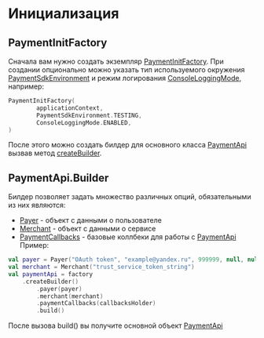 # Инициализация

## PaymentInitFactory
Сначала вам нужно создать экземпляр [PaymentInitFactory](../../core/core/com.yandex.payment.sdk.core/-payment-init-factory/index.md). При создании опционально можно указать тип используемого окружения [PaymentSdkEnvironment](../../core/core/com.yandex.payment.sdk.core.data/-payment-sdk-environment/index.md) и режим логирования [ConsoleLoggingMode](../../core/core/com.yandex.payment.sdk.core.data/-console-logging-mode/index.md), например:
```kotlin
PaymentInitFactory(
        applicationContext,
        PaymentSdkEnvironment.TESTING,
        ConsoleLoggingMode.ENABLED,
)
```
После этого можно создать билдер для основного класса [PaymentApi](../../core/core/com.yandex.payment.sdk.core/-payment-api/index.md) вызвав метод [createBuilder](../../core/core/com.yandex.payment.sdk.core/-payment-init-factory/create-builder.md).

## PaymentApi.Builder
Билдер позволяет задать множество различных опций, обязательными из них являются:
* [Payer](../../core/core/com.yandex.payment.sdk.core.data/-payer/index.md) - объект с данными о пользователе
* [Merchant](../../core/core/com.yandex.payment.sdk.core.data/-merchant/index.md) - объект с данными о сервисе
* [PaymentCallbacks](../../core/core/com.yandex.payment.sdk.core.data/-payment-callbacks/index.md) - базовые коллбеки для работы с [PaymentApi](../../core/core/com.yandex.payment.sdk.core/-payment-api/index.md)
Пример:
```kotlin
val payer = Payer("OAuth token", "example@yandex.ru", 999999, null, null, null)
val merchant = Merchant("trust_service_token_string")
val paymentApi = factory
    .createBuilder()
        .payer(payer)
        .merchant(merchant)
        .paymentCallbacks(callbacksHolder)
        .build()
```
После вызова build() вы получите основной объект [PaymentApi](../../core/core/com.yandex.payment.sdk.core/-payment-api/index.md)